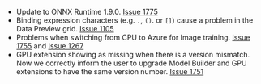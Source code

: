 - Update to ONNX Runtime 1.9.0. [Issue 1775](https://github.com/dotnet/machinelearning-modelbuilder/issues/1775)
- Binding expression characters (e.g. `.`, `()`. or `[]`) cause a problem in the Data Preview grid. [Issue 1105](https://github.com/dotnet/machinelearning-modelbuilder/issues/1105)
- Problems when switching from CPU to Azure for Image training. [Issue 1755](https://github.com/dotnet/machinelearning-modelbuilder/issues/1755) and [Issue 1267](https://github.com/dotnet/machinelearning-modelbuilder/issues/1267)
- GPU extension showing as missing when there is a version mismatch. Now we correctly inform the user to upgrade Model Builder and GPU extensions to have the same version number. [Issue 1751](https://github.com/dotnet/machinelearning-modelbuilder/issues/1751)

